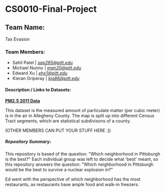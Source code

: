 # CS0010-Final-Project
## Team Name: 
Tax Evasion
### Team Members:
- Sahil Patel | *sap265@pitt.edu*
- Michael Nunno | *mgn20@pitt.edu*
- Edward Xu | *ehx1@pitt.edu*
- Kieran Griperay | *kjg86@pitt.edu*
#### Description / Links to Datasets:
[**PM2.5 2011 Data**](https://data.wprdc.org/dataset/particulate-matter-2-5/resource/d281efe0-62d9-4c2b-b41f-bb99fcbec705?inner_span=True)

This dataset is the measured amount of particulate matter (per cubic meter) is in the air in Allegheny County. The map is split up into different Census Tract segments, which are statistical subdivisons of a county.

(OTHER MEMBERS CAN PUT YOUR STUFF HERE :])

##### Repository Summary:
This repository is based of the question: "Which neighborhood in Pittsburgh is the best?" Each individual group was left to decide what 'best' meant, so this repository answers the question: "Which neighborhood in Pittsburgh would be the best to survive a nuclear explosion in?" 

Ed went with the perspective of which neighborhood has the most restaurants, as restaurants have ample food and walk-in freezers.


